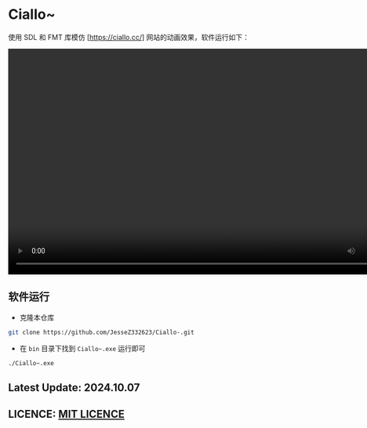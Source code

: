 # Ciallo~

使用 SDL 和 FMT 库模仿 [https://ciallo.cc/] 网站的动画效果，软件运行如下：

<video width="820" height="460" controls>
  <source src="./material/video/Ciallo-Software-Demo.mp4" type="video/mp4">
</video>

## 软件运行

- 克隆本仓库

```bash
git clone https://github.com/JesseZ332623/Ciallo-.git
```

- 在 `bin` 目录下找到 `Ciallo~.exe` 运行即可

```bash
./Ciallo~.exe
```

## Latest Update: 2024.10.07

## LICENCE: [MIT LICENCE]()

